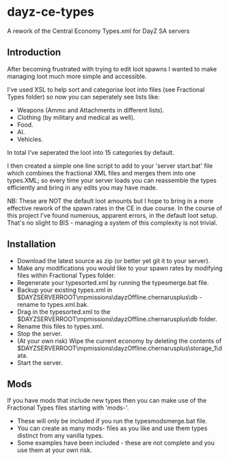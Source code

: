 # dayz-ce-types
A rework of the Central Economy Types.xml for DayZ SA servers

## Introduction
After becoming frustrated with trying to edit loot spawns I wanted to make managing loot much more simple and accessible.

I've used XSL to help sort and categorise loot into files (see Fractional Types folder) so now you can seperately see lists like:

* Weapons (Ammo and Attachments in different lists).
* Clothing (by military and medical as well).
* Food.
* AI.
* Vehicles.

In total I've seperated the loot into 15 categories by default.

I then created a simple one line script to add to your 'server start.bat' file which combines the fractional XML files and merges them into one types.XML; so every time your server loads you can reassemble the types efficiently and bring in any edits you may have made.

NB: These are NOT the default loot amounts but I hope to bring in a more effective rework of the spawn rates in the CE in due course. In the course of this project I've found numerous, apparent errors, in the default loot setup. That's no slight to BIS - managing a system of this complexity is not trivial.

## Installation
* Download the latest source as zip (or better yet git it to your server).
* Make any modifications you would like to your spawn rates by modifying files within Fractional Types folder.
* Regenerate your typesorted.xml by running the typesmerge.bat file.
* Backup your existing types.xml in $DAYZSERVERROOT\mpmissions\dayzOffline.chernarusplus\db - rename to types.xml.bak.
* Drag in the typesorted.xml to the $DAYZSERVERROOT\mpmissions\dayzOffline.chernarusplus\db folder.
* Rename this files to types.xml.
* Stop the server.
* (At your own risk) Wipe the current economy by deleting the contents of $DAYZSERVERROOT\mpmissions\dayzOffline.chernarusplus\storage_1\data\.
* Start the server.

## Mods
If you have mods that include new types then you can make use of the Fractional Types files starting with 'mods-'.

* These will only be included if you run the typesmodsmerge.bat file.
* You can create as many mods- files as you like and use them types distinct from any vanilla types.
* Some examples have been included - these are not complete and you use them at your own risk.
